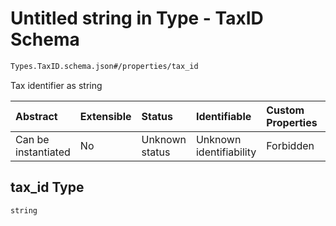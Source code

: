 # Untitled string in Type - TaxID Schema

```txt
Types.TaxID.schema.json#/properties/tax_id
```

Tax identifier as string

| Abstract            | Extensible | Status         | Identifiable            | Custom Properties | Additional Properties | Access Restrictions | Defined In                                                                  |
| :------------------ | :--------- | :------------- | :---------------------- | :---------------- | :-------------------- | :------------------ | :-------------------------------------------------------------------------- |
| Can be instantiated | No         | Unknown status | Unknown identifiability | Forbidden         | Allowed               | none                | [TaxID.schema.json*](../out/types/TaxID.schema.json "open original schema") |

## tax_id Type

`string`
